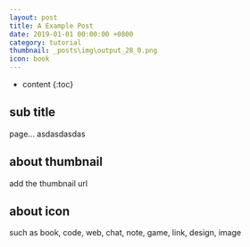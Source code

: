 ```yaml
---
layout: post
title: A Example Post
date: 2019-01-01 00:00:00 +0800
category: tutorial
thumbnail: _posts\img\output_28_0.png
icon: book
---
```



* content
{:toc}

## sub title

page...
asdasdasdas

## about thumbnail

add the thumbnail url

## about icon

such as book, code, web, chat, note, game, link, design, image